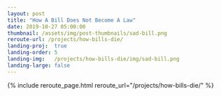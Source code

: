 ```yaml
---
layout: post
title: "How A Bill Does Not Become A Law"
date: 2019-10-27 05:00:00
thumbnail: /assets/img/post-thumbnails/sad-bill.png
reroute-url: /projects/how-bills-die/
landing-proj:  true
landing-order: 5
landing-img:   /projects/how-bills-die/img/sad-bill.png
landing-large: false
---
```


{% include reroute_page.html reroute_url="/projects/how-bills-die/" %}